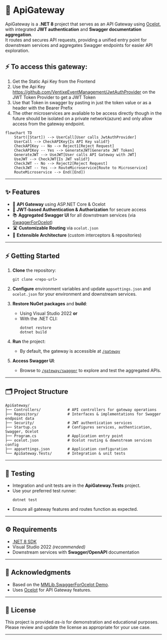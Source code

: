 # 🚪 ApiGateway

ApiGateway is a **.NET 8** project that serves as an API Gateway using [Ocelot](https://ocelot.readthedocs.io/), with integrated **JWT authentication** and **Swagger documentation aggregation**.  
It routes and secures API requests, providing a unified entry point for downstream services and aggregates Swagger endpoints for easier API exploration.

## ⚡ To access this gateway:
1. Get the Static Api Key from the Frontend
2. Use the Api Key https://github.com/VentixeEventManagement/JwtAuthProvider on the JWT Token Provider to get a JWT Token
3. Use that Token in swagger by pasting in just the token value or as a header with the Bearer Prefix
4. The other microservices are avaliable to be access directly though in the future should be isolated on a private network(azure) and only allow access from the gateway endpoint.

```mermaid
flowchart TD
    Start([Start]) --> UserCall[User calls JwtAuthProvider]
    UserCall --> CheckAPIKey{Is API Key valid?}
    CheckAPIKey -- No --> Reject1[Reject Request]
    CheckAPIKey -- Yes --> GenerateJWT[Generate JWT Token]
    GenerateJWT --> UseJWT[User calls API Gateway with JWT]
    UseJWT --> CheckJWT{Is JWT valid?}
    CheckJWT -- No --> Reject2[Reject Request]
    CheckJWT -- Yes --> RouteMicroservice[Route to Microservice]
    RouteMicroservice --> End([End])

```

---

## ✨ Features

- 🚦 **API Gateway** using ASP.NET Core & Ocelot
- 🔐 **JWT-based Authentication & Authorization** for secure access
- 📚 **Aggregated Swagger UI** for all downstream services (via [SwaggerForOcelot](https://github.com/Burgyn/MMLib.SwaggerForOcelot))
- 🛣️ **Customizable Routing** via `ocelot.json`
- 🧩 **Extensible Architecture** (custom interceptors & repositories)

---

## ⚡ Getting Started

1. **Clone** the repository:
   ```shell
   git clone <repo-url>
   ```

2. **Configure** environment variables and update `appsettings.json` and `ocelot.json` for your environment and downstream services.

3. **Restore NuGet packages** and **build**:
   - Using Visual Studio 2022 **or**
   - With the .NET CLI:
     ```shell
     dotnet restore
     dotnet build
     ```

4. **Run** the project:
   - By default, the gateway is accessible at [`/gateway`](http://localhost:YOUR_PORT/gateway)

5. **Access Swagger UI**:
   - Browse to [`/gateway/swagger`](http://localhost:YOUR_PORT/gateway/swagger) to explore and test the aggregated APIs.

---

## 🗂️ Project Structure

```
ApiGateway/
├── Controllers/            # API controllers for gateway operations
├── Repository/             # Interfaces & implementations for Swagger endpoint data
├── Security/               # JWT authentication services
├── Startup.cs              # Configures services, authentication, Swagger, Ocelot
├── Program.cs              # Application entry point
├── ocelot.json             # Ocelot routing & downstream services config
├── appsettings.json        # Application configuration
└── ApiGateway.Tests/       # Integration & unit tests
```

---

## 🧪 Testing

- Integration and unit tests are in the **ApiGateway.Tests** project.
- Use your preferred test runner:
  ```shell
  dotnet test
  ```
- Ensure all gateway features and routes function as expected.

---

## ⚙️ Requirements

- [.NET 8 SDK](https://dotnet.microsoft.com/download/dotnet/8.0)
- Visual Studio 2022 *(recommended)*
- Downstream services with **Swagger/OpenAPI** documentation

---

## 🙏 Acknowledgments

- Based on the [MMLib.SwaggerForOcelot Demo](https://github.com/Burgyn/MMLib.SwaggerForOcelot).
- Uses [Ocelot](https://ocelot.readthedocs.io/) for API Gateway features.

---

## 📝 License

This project is provided *as-is* for demonstration and educational purposes.  
Please review and update the license as appropriate for your use case.

---
